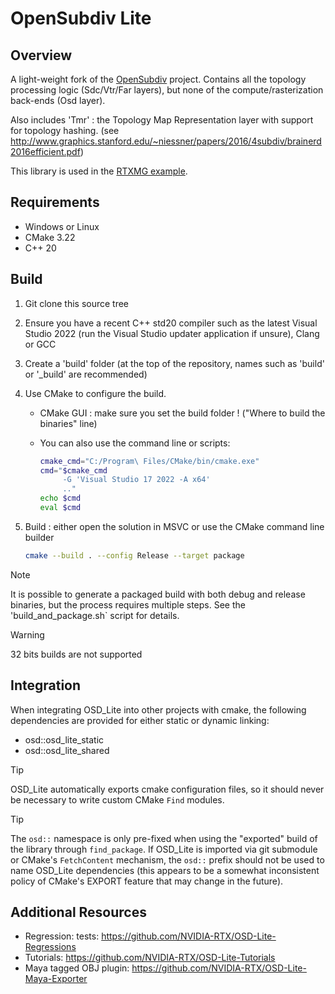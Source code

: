 
# OpenSubdiv Lite

## Overview

A light-weight fork of the [OpenSubdiv](https://github.com/PixarAnimationStudios/OpenSubdiv)
project. Contains all the topology processing logic (Sdc/Vtr/Far layers), but none of the
compute/rasterization back-ends (Osd layer).

Also includes 'Tmr' : the Topology Map Representation layer with support for topology
hashing.
(see http://www.graphics.stanford.edu/~niessner/papers/2016/4subdiv/brainerd2016efficient.pdf)

This library is used in the [RTXMG example](https://github.com/NVIDIA-RTX/RTXMG).

## Requirements

* Windows or Linux
* CMake 3.22
* C++ 20

## Build

1. Git clone this source tree

2. Ensure you have a recent C++ std20 compiler such as the latest Visual Studio 2022
   (run the Visual Studio updater application if unsure), Clang or GCC

3. Create a 'build' folder 
   (at the top of the repository, names such as 'build' or '_build' are recommended)

3. Use CMake to configure the build.
   * CMake GUI : make sure you set the build folder ! ("Where to build the binaries" line)

   * You can also use the command line or scripts:
     ```bash
     cmake_cmd="C:/Program\ Files/CMake/bin/cmake.exe"
     cmd="$cmake_cmd
          -G 'Visual Studio 17 2022 -A x64'
          .."
     echo $cmd
     eval $cmd
     ```

5. Build : either open the solution in MSVC or use the CMake command line builder
   ```bash
   cmake --build . --config Release --target package
   ```
> [!NOTE]
> It is possible to generate a packaged build with both debug and release
> binaries, but the process requires multiple steps. See the 'build_and_package.sh`
> script for details.

> [!WARNING]
> 32 bits builds are not supported

## Integration

When integrating OSD_Lite into other projects with cmake, the following dependencies
are provided for either static or dynamic linking:
- osd::osd_lite_static
- osd::osd_lite_shared

> [!TIP]
> OSD_Lite automatically exports cmake configuration files, so it should
> never be necessary to write custom CMake `Find` modules.

> [!TIP]
> The `osd::` namespace is only pre-fixed when using the "exported" build
> of the library through `find_package`. If OSD_Lite is imported via git submodule or
> CMake's `FetchContent` mechanism, the `osd::` prefix should not be used to name 
> OSD_Lite dependencies (this appears to be a somewhat inconsistent policy of CMake's
> EXPORT feature that may change in the future).

## Additional Resources

* Regression: tests: https://github.com/NVIDIA-RTX/OSD-Lite-Regressions
* Tutorials: https://github.com/NVIDIA-RTX/OSD-Lite-Tutorials
* Maya tagged OBJ plugin: https://github.com/NVIDIA-RTX/OSD-Lite-Maya-Exporter

